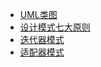 * [UML类图](markdown/设计模式/UML图.md)
* [设计模式七大原则](markdown/设计模式/设计模式七大原则.md)
* [迭代器模式](markdown/设计模式/迭代器模式.md)
* [适配器模式](markdown/设计模式/适配器模式.md)

